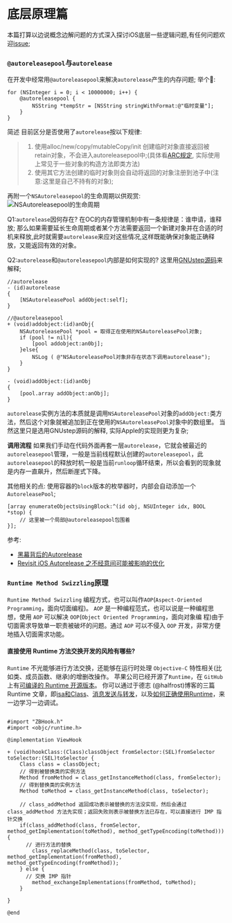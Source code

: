 # 底层原理篇
本篇打算以边说概念边解问题的方式深入探讨iOS底层一些逻辑问题,有任何问题欢迎[issue](https://github.com/binzi56/iOSSmallKnowledgePool/issues);

### `@autoreleasepool`与`autorelease`
在开发中经常用`@autoreleasepool`来解决`autorelease`产生的内存问题;
举个🌰:
```
for (NSInteger i = 0; i < 10000000; i++) {
    @autoreleasepool {
        NSString *tempStr = [NSString stringWithFormat:@"临时变量"];
    }
}
```

简述
目前区分是否使用了`autorelease`按以下规律:
> 1. 使用alloc/new/copy/mutableCopy/init 创建临时对象直接返回被retain对象，不会进入autoreleasepool中;(具体看[ARC规定](https://clang.llvm.org/docs/AutomaticReferenceCounting.html#precise-lifetime-semantics), 实际使用上常见于一些对象的构造方法即类方法)
> 2. 使用其它方法创建的临时对象则会自动将返回的对象注册到池子中(注意:这里是自己不持有的对象);

再附一个`NSAutoreleasepool`的生命周期以供观赏:
![NSAutoreleasepool的生命周期](https://upload-images.jianshu.io/upload_images/1893416-68279ed8c41752b3.png?imageMogr2/auto-orient/strip%7CimageView2/2/w/1240)

Q1:`autorelease`因何存在?
在OC的内存管理机制中有一条规律是：谁申请，谁释放;
那么如果需要延长生命周期或者某个方法需要返回一个新建对象并在合适的时机来释放,此时就需要`autorelease`来应对这些情况,这样既能确保对象能正确释放，又能返回有效的对象。

Q2:`autorelease`和`@autoreleasepool`内部是如何实现的?
这里用[GNUstep源码](http://www.gnustep.org/resources/downloads.php)来解释;
```
//autorelease
- (id)autorelease
{
    [NSAutoreleasePool addObject:self];
}
```

```
//@autoreleasepool
+ (void)addobject:(id)anObj{
    NSAutoreleasePool *pool = 取得正在使用的NSAutoreleasePool对象;
    if (pool != nil){
        [pool addobject:an0bj];
    }else{
        NSLog ( @"NSAutoreleasePool对象非存在状态下调用autorelease");
    }
}

- (void)addObject:(id)anObj
{
    [pool.array addObject:anObj];
}
```
`autorelease`实例方法的本质就是调用`NSAutoreleasePool`对象的`addObject:`类方法，然后这个对象就被追加到正在使用的`NSAutoreleasePool`对象中的数组里。
当然这里只是选用GNUstep源码的解释, 实际Apple的实现则更为复杂;

**调用流程**
如果我们手动在代码外面再套一层`autorelease`，它就会被最近的`autoreleasepool`管理，一般是当前线程默认创建的`autoreleasepool`，此`autoreleasepool`的释放时机一般是当前`runloop`循环结束，所以会看到的现象就是内存一直飙升，然后断崖式下降。

其他相关的点:
使用容器的`block`版本的枚举器时，内部会自动添加一个`AutoreleasePool`;
```
[array enumerateObjectsUsingBlock:^(id obj, NSUInteger idx, BOOL *stop) {
    // 这里被一个局部@autoreleasepool包围着
}];
```

参考:
* [黑幕背后的Autorelease](http://blog.sunnyxx.com/2014/10/15/behind-autorelease/)
* [Revisit iOS Autorelease 之不经意间可能被影响的优化](https://www.sohu.com/a/336220048_208051)


### `Runtime Method Swizzling`原理
`Runtime Method Swizzling` 编程方式，也可以叫作`AOP`(`Aspect-Oriented Programming`，面向切面编程)。
`AOP` 是一种编程范式，也可以说是一种编程思想，使用 `AOP` 可以解决 `OOP`(`Object Oriented Programming`，面向对象编
程)由于切面需求导致单一职责被破坏的问题。通过 `AOP` 可以不侵入 `OOP` 开发，非常方便地插入切面需求功能。

#### 直接使用 Runtime 方法交换开发的⻛险有哪些?
`Runtime` 不光能够进行方法交换，还能够在运行时处理 `Objective-C` 特性相关(比如类、成员函数、继承)的增删改操作。
苹果公司已经开源了`Runtime`，在 `GitHub` 上有[可编译的 Runtime 开源版本](https://github.com/0xxd0/objc4)。
你可以通过于德志 (@halfrost)博客的三篇 Runtime 文章，即[isa和Class](https://halfrost.com/objc_runtime_isa_class/)、[消息发送与转发](https://halfrost.com/objc_runtime_objc_msgsend/)，以及[如何正确使用Runtime](https://halfrost.com/how_to_use_runtime/)，来一边学习一边调试。

```

#import "ZBHook.h"
#import <objc/runtime.h>

@implementation ViewHook

+ (void)hookClass:(Class)classObject fromSelector:(SEL)fromSelector toSelector:(SEL)toSelector {
    Class class = classObject;
    // 得到被替换类的实例方法
    Method fromMethod = class_getInstanceMethod(class, fromSelector);
    // 得到替换类的实例方法
    Method toMethod = class_getInstanceMethod(class, toSelector);

    // class_addMethod 返回成功表示被替换的方法没实现，然后会通过 class_addMethod 方法先实现；返回失败则表示被替换方法已存在，可以直接进行 IMP 指针交换
    if(class_addMethod(class, fromSelector, method_getImplementation(toMethod), method_getTypeEncoding(toMethod))) {
      // 进行方法的替换
        class_replaceMethod(class, toSelector, method_getImplementation(fromMethod), method_getTypeEncoding(fromMethod));
    } else {
      // 交换 IMP 指针
        method_exchangeImplementations(fromMethod, toMethod);
    }

}

@end

```
